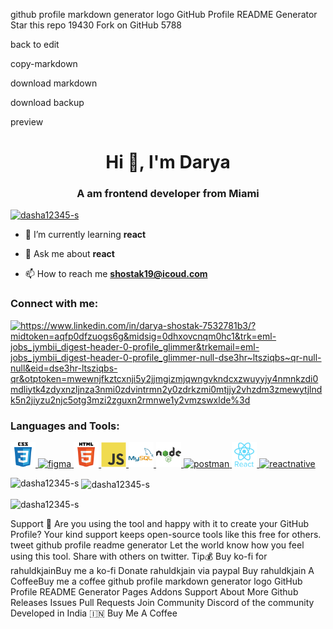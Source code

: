 github profile markdown generator logo
GitHub Profile README Generator
Star this repo
19430
Fork on GitHub
5788

back to edit

copy-markdown

download markdown

download backup

preview
<h1 align="center">Hi 👋, I'm Darya</h1>
<h3 align="center">A am frontend developer from Miami</h3>

<p align="left"> <a href="https://github.com/ryo-ma/github-profile-trophy"><img src="https://github-profile-trophy.vercel.app/?username=dasha12345-s" alt="dasha12345-s" /></a> </p>

- 🌱 I’m currently learning **react**

- 💬 Ask me about **react**

- 📫 How to reach me **shostak19@icoud.com**

<h3 align="left">Connect with me:</h3>
<p align="left">
<a href="https://linkedin.com/in/https://www.linkedin.com/in/darya-shostak-7532781b3/?midtoken=aqfp0dfzuogs6g&midsig=0dhxovcnqm0hc1&trk=eml-jobs_jymbii_digest-header-0-profile_glimmer&trkemail=eml-jobs_jymbii_digest-header-0-profile_glimmer-null-dse3hr~ltsziqbs~qr-null-null&eid=dse3hr-ltsziqbs-qr&otptoken=mwewnjfkztcxnji5y2jjmgizmjqwngvkndcxzwuyyjy4nmnkzdi0mdliytk4zdyxnzljnza3nmi0zdvintrmn2y0zdrkzmi0mtjjy2vhzdm3zmewytjlndk5n2jiyzu2njc5otg3mzi2zguxn2rmnwe1y2vmzswxlde%3d" target="blank"><img align="center" src="https://raw.githubusercontent.com/rahuldkjain/github-profile-readme-generator/master/src/images/icons/Social/linked-in-alt.svg" alt="https://www.linkedin.com/in/darya-shostak-7532781b3/?midtoken=aqfp0dfzuogs6g&midsig=0dhxovcnqm0hc1&trk=eml-jobs_jymbii_digest-header-0-profile_glimmer&trkemail=eml-jobs_jymbii_digest-header-0-profile_glimmer-null-dse3hr~ltsziqbs~qr-null-null&eid=dse3hr-ltsziqbs-qr&otptoken=mwewnjfkztcxnji5y2jjmgizmjqwngvkndcxzwuyyjy4nmnkzdi0mdliytk4zdyxnzljnza3nmi0zdvintrmn2y0zdrkzmi0mtjjy2vhzdm3zmewytjlndk5n2jiyzu2njc5otg3mzi2zguxn2rmnwe1y2vmzswxlde%3d" height="30" width="40" /></a>
</p>

<h3 align="left">Languages and Tools:</h3>
<p align="left"> <a href="https://www.w3schools.com/css/" target="_blank" rel="noreferrer"> <img src="https://raw.githubusercontent.com/devicons/devicon/master/icons/css3/css3-original-wordmark.svg" alt="css3" width="40" height="40"/> </a> <a href="https://www.figma.com/" target="_blank" rel="noreferrer"> <img src="https://www.vectorlogo.zone/logos/figma/figma-icon.svg" alt="figma" width="40" height="40"/> </a> <a href="https://www.w3.org/html/" target="_blank" rel="noreferrer"> <img src="https://raw.githubusercontent.com/devicons/devicon/master/icons/html5/html5-original-wordmark.svg" alt="html5" width="40" height="40"/> </a> <a href="https://developer.mozilla.org/en-US/docs/Web/JavaScript" target="_blank" rel="noreferrer"> <img src="https://raw.githubusercontent.com/devicons/devicon/master/icons/javascript/javascript-original.svg" alt="javascript" width="40" height="40"/> </a> <a href="https://www.mysql.com/" target="_blank" rel="noreferrer"> <img src="https://raw.githubusercontent.com/devicons/devicon/master/icons/mysql/mysql-original-wordmark.svg" alt="mysql" width="40" height="40"/> </a> <a href="https://nodejs.org" target="_blank" rel="noreferrer"> <img src="https://raw.githubusercontent.com/devicons/devicon/master/icons/nodejs/nodejs-original-wordmark.svg" alt="nodejs" width="40" height="40"/> </a> <a href="https://postman.com" target="_blank" rel="noreferrer"> <img src="https://www.vectorlogo.zone/logos/getpostman/getpostman-icon.svg" alt="postman" width="40" height="40"/> </a> <a href="https://reactjs.org/" target="_blank" rel="noreferrer"> <img src="https://raw.githubusercontent.com/devicons/devicon/master/icons/react/react-original-wordmark.svg" alt="react" width="40" height="40"/> </a> <a href="https://reactnative.dev/" target="_blank" rel="noreferrer"> <img src="https://reactnative.dev/img/header_logo.svg" alt="reactnative" width="40" height="40"/> </a> </p>

<p><img align="left" src="https://github-readme-stats.vercel.app/api/top-langs?username=dasha12345-s&show_icons=true&locale=en&layout=compact" alt="dasha12345-s" /></p>

<p>&nbsp;<img align="center" src="https://github-readme-stats.vercel.app/api?username=dasha12345-s&show_icons=true&locale=en" alt="dasha12345-s" /></p>

<p><img align="center" src="https://github-readme-streak-stats.herokuapp.com/?user=dasha12345-s&" alt="dasha12345-s" /></p>

Support 🙏
Are you using the tool and happy with it to create your GitHub Profile?
Your kind support keeps open-source tools like this free for others.
tweet github profile readme generator
Let the world know how you feel using this tool. Share with others on twitter.
Tip💰
Buy ko-fi for rahuldkjainBuy me a ko-fi
Donate rahuldkjain via paypal
Buy rahuldkjain A CoffeeBuy me a coffee
github profile markdown generator logo
GitHub Profile README Generator
Pages
Addons
Support
About
More
Github
Releases
Issues
Pull Requests
Join Community
Discord of the community
Developed in India 🇮🇳
Buy Me A Coffee
